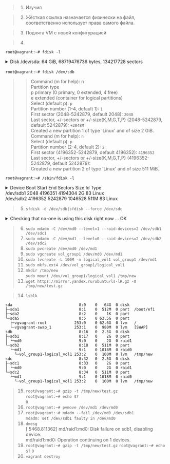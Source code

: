 > 1. Изучил

> 2. Жёсткая ссылка назначается физически на файл, соответственно использует права самого файла. 

> 3. Поднята VM с новой конфигурацией

> 4. 
`root@vagrant:~# fdisk -l`<br>
<details>   
<summary>Disk /dev/sda: 64 GiB, 68719476736 bytes, 134217728 sectors</summary>
<p><i>
Disk model: VBOX HARDDISK <br>
Units: sectors of 1 * 512 = 512 bytes <br>
Sector size (logical/physical): 512 bytes / 512 bytes <br>
I/O size (minimum/optimal): 512 bytes / 512 bytes <br>
Disklabel type: dos <br>
Disk identifier: 0x3f94c461 <br>
 <br>
Device     Boot   Start       End   Sectors  Size Id Type <br>
/dev/sda1  *       2048   1050623   1048576  512M  b W95 FAT32 <br>
/dev/sda2       1052670 134215679 133163010 63.5G  5 Extended <br>
/dev/sda5       1052672 134215679 133163008 63.5G 8e Linux LVM <br>
 <br>
 <br>
Disk /dev/sdb: 2.51 GiB, 2684354560 bytes, 5242880 sectors <br>
Disk model: VBOX HARDDISK <br>
Units: sectors of 1 * 512 = 512 bytes <br>
Sector size (logical/physical): 512 bytes / 512 bytes <br>
I/O size (minimum/optimal): 512 bytes / 512 bytes <br>
 <br>

Disk /dev/sdc: 2.51 GiB, 2684354560 bytes, 5242880 sectors <br>
Disk model: VBOX HARDDISK <br>
Units: sectors of 1 * 512 = 512 bytes <br>
Sector size (logical/physical): 512 bytes / 512 bytes <br>
I/O size (minimum/optimal): 512 bytes / 512 bytes</i></details><br>
`root@vagrant:~# fdisk /dev/sdb` <br>
>>Command (m for help): n <br>
>>Partition type <br>
>>   p   primary (0 primary, 0 extended, 4 free) <br>
>>   e   extended (container for logical partitions) <br>
>>Select (default p): `p` <br>
>>Partition number (1-4, default 1): `1` <br>
>>First sector (2048-5242879, default 2048): `2048` <br>
>>Last sector, +/-sectors or +/-size{K,M,G,T,P} (2048-5242879, default 5242879): `+2048M` <br>
>>Created a new partition 1 of type 'Linux' and of size 2 GiB. <br>
>>Command (m for help): `n` <br>
>>Select (default p): `p` <br>
>>Partition number (2-4, default 2): `2` <br>
>>First sector (4196352-5242879, default 4196352): `4196352` <br>
>>Last sector, +/-sectors or +/-size{K,M,G,T,P} (4196352-5242879, default 5242879): ` ` <br>
>>Created a new partition 2 of type 'Linux' and of size 511 MiB. <br>

`root@vagrant:~# /sbin/fdisk -l`
<details>   
    <summary>
    Device     Boot   Start     End Sectors  Size Id Type <br>
    /dev/sdb1          2048 4196351 4194304    2G 83 Linux <br>
    /dev/sdb2       4196352 5242879 1046528  511M 83 Linux <br>
    </summary>
<p>
Disk /dev/sda: 64 GiB, 68719476736 bytes, 134217728 sectors <br>
Disk model: VBOX HARDDISK <br>
Units: sectors of 1 * 512 = 512 bytes <br>
Sector size (logical/physical): 512 bytes / 512 bytes <br>
I/O size (minimum/optimal): 512 bytes / 512 bytes <br>
Disklabel type: dos <br>
Disk identifier: 0x3f94c461 <br>
 <br>
Device     Boot   Start       End   Sectors  Size Id Type <br>
/dev/sda1  *       2048   1050623   1048576  512M  b W95 FAT32 <br>
/dev/sda2       1052670 134215679 133163010 63.5G  5 Extended <br>
/dev/sda5       1052672 134215679 133163008 63.5G 8e Linux LVM <br>
 <br>
 <br>
Disk /dev/sdb: 2.51 GiB, 2684354560 bytes, 5242880 sectors <br>
Disk model: VBOX HARDDISK <br>
Units: sectors of 1 * 512 = 512 bytes <br>
Sector size (logical/physical): 512 bytes / 512 bytes <br>
I/O size (minimum/optimal): 512 bytes / 512 bytes <br>
Disklabel type: dos <br>
Disk identifier: 0x8fe54f9a <br>
 <br>
Device     Boot   Start     End Sectors  Size Id Type <br>
/dev/sdb1          2048 4196351 4194304    2G 83 Linux <br>
/dev/sdb2       4196352 5242879 1046528  511M 83 Linux <br>
</p></details>

> 5. `sfdisk -d /dev/sdb|sfdisk --force /dev/sdc`
<details> <summary>Checking that no-one is using this disk right now ... OK</summary><br>
<br>
Disk /dev/sdc: 2.51 GiB, 2684354560 bytes, 5242880 sectors<br>
Disk model: VBOX HARDDISK<br>
Units: sectors of 1 * 512 = 512 bytes<br>
Sector size (logical/physical): 512 bytes / 512 bytes<br>
I/O size (minimum/optimal): 512 bytes / 512 bytes<br>
<br>
>>> Script header accepted.<br>
>>> Script header accepted.<br>
>>> Script header accepted.<br>
>>> Script header accepted.<br>
>>> Created a new DOS disklabel with disk identifier 0x8fe54f9a.<br>
/dev/sdc1: Created a new partition 1 of type 'Linux' and of size 2 GiB.<br>
/dev/sdc2: Created a new partition 2 of type 'Linux' and of size 511 MiB.<br>
/dev/sdc3: Done.<br>
<br>
New situation:<br>
Disklabel type: dos<br>
Disk identifier: 0x8fe54f9a<br>
Device     Boot   Start     End Sectors  Size Id Type<br>
/dev/sdc1          2048 4196351 4194304    2G 83 Linux<br>
/dev/sdc2       4196352 5242879 1046528  511M 83 Linux<br>
<br>
The partition table has been altered.<br>
Calling ioctl() to re-read partition table.<br>
Syncing disks.<br>
</details> 

> 6. `sudo mdadm -C /dev/md0 --level=1 --raid-devices=2 /dev/sdb1 /dev/sdc1`
> 7. `sudo mdadm -C /dev/md1 --level=0 --raid-devices=2 /dev/sdb2 /dev/sdc2`
> 8. `sudo pvcreate /dev/md0 /dev/md1`
> 9. `sudo vgcreate vol_group1 /dev/md0 /dev/md1`
> 10. `sudo lvcreate -L 100M -n logical_vol1 vol_group1 /dev/md1`
> 11. `sudo mkfs.ext4 /dev/vol_group1/logical_vol1`
> 12. `mkdir /tmp/new`<br>
`sudo mount /dev/vol_group1/logical_vol1 /tmp/new`
> 13. `wget https://mirror.yandex.ru/ubuntu/ls-lR.gz -O /tmp/new/test.gz`

>14. `lsblk`
```NAME                          MAJ:MIN RM  SIZE RO TYPE  MOUNTPOINT
sda                             8:0    0   64G  0 disk
├─sda1                          8:1    0  512M  0 part  /boot/efi
├─sda2                          8:2    0    1K  0 part
└─sda5                          8:5    0 63.5G  0 part
  ├─vgvagrant-root            253:0    0 62.6G  0 lvm   /
  └─vgvagrant-swap_1          253:1    0  980M  0 lvm   [SWAP]
sdb                             8:16   0  2.5G  0 disk
├─sdb1                          8:17   0    2G  0 part
│ └─md0                         9:0    0    2G  0 raid1
└─sdb2                          8:18   0  511M  0 part
  └─md1                         9:1    0 1018M  0 raid0
    └─vol_group1-logical_vol1 253:2    0  100M  0 lvm   /tmp/new
sdc                             8:32   0  2.5G  0 disk
├─sdc1                          8:33   0    2G  0 part
│ └─md0                         9:0    0    2G  0 raid1
└─sdc2                          8:34   0  511M  0 part
  └─md1                         9:1    0 1018M  0 raid0
    └─vol_group1-logical_vol1 253:2    0  100M  0 lvm   /tmp/new
``` 
> 15.   `root@vagrant:~# gzip -t /tmp/new/test.gz`<br>
        `root@vagrant:~# echo $?` <br>
        `0` <br> 
> 16. `root@vagrant:~# pvmove /dev/md1 /dev/md0`
> 17. `root@vagrant:~# mdadm --fail /dev/md0 /dev/sdb1` <br>
`mdadm: set /dev/sdb1 faulty in /dev/md0`
> 18. `dmesg`<br>
[ 5468.811362] md/raid1:md0: Disk failure on sdb1, disabling device.<br>
               md/raid1:md0: Operation continuing on 1 devices.<br>
> 19.   `root@vagrant:~# gzip -t /tmp/new/test.gz`
        `root@vagrant:~# echo $?`
        `0`
> 20.   `vagrant destroy`
